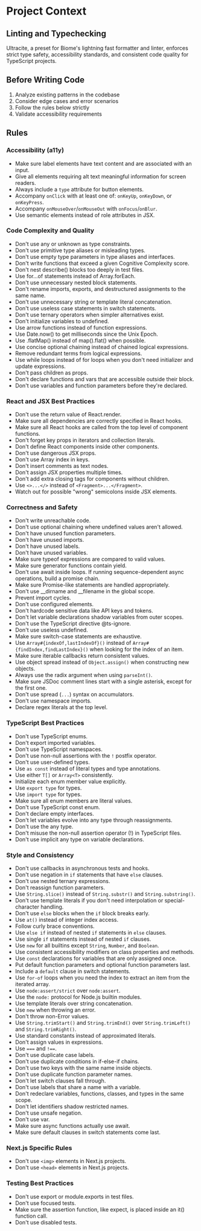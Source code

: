 # Project Context

## Linting and Typechecking
Ultracite, a preset for Biome's lightning fast formatter and linter, enforces strict type safety, accessibility standards, and consistent code quality for TypeScript projects.

## Before Writing Code
1. Analyze existing patterns in the codebase
2. Consider edge cases and error scenarios
3. Follow the rules below strictly
4. Validate accessibility requirements

## Rules

### Accessibility (a11y)
- Make sure label elements have text content and are associated with an input.
- Give all elements requiring alt text meaningful information for screen readers.
- Always include a `type` attribute for button elements.
- Accompany `onClick` with at least one of: `onKeyUp`, `onKeyDown`, or `onKeyPress`.
- Accompany `onMouseOver`/`onMouseOut` with `onFocus`/`onBlur`.
- Use semantic elements instead of role attributes in JSX.

### Code Complexity and Quality
- Don't use any or unknown as type constraints.
- Don't use primitive type aliases or misleading types.
- Don't use empty type parameters in type aliases and interfaces.
- Don't write functions that exceed a given Cognitive Complexity score.
- Don't nest describe() blocks too deeply in test files.
- Use for...of statements instead of Array.forEach.
- Don't use unnecessary nested block statements.
- Don't rename imports, exports, and destructured assignments to the same name.
- Don't use unnecessary string or template literal concatenation.
- Don't use useless case statements in switch statements.
- Don't use ternary operators when simpler alternatives exist.
- Don't initialize variables to undefined.
- Use arrow functions instead of function expressions.
- Use Date.now() to get milliseconds since the Unix Epoch.
- Use .flatMap() instead of map().flat() when possible.
- Use concise optional chaining instead of chained logical expressions.
- Remove redundant terms from logical expressions.
- Use while loops instead of for loops when you don't need initializer and update expressions.
- Don't pass children as props.
- Don't declare functions and vars that are accessible outside their block.
- Don't use variables and function parameters before they're declared.

### React and JSX Best Practices
- Don't use the return value of React.render.
- Make sure all dependencies are correctly specified in React hooks.
- Make sure all React hooks are called from the top level of component functions.
- Don't forget key props in iterators and collection literals.
- Don't define React components inside other components.
- Don't use dangerous JSX props.
- Don't use Array index in keys.
- Don't insert comments as text nodes.
- Don't assign JSX properties multiple times.
- Don't add extra closing tags for components without children.
- Use `<>...</>` instead of `<Fragment>...</Fragment>`.
- Watch out for possible "wrong" semicolons inside JSX elements.

### Correctness and Safety
- Don't write unreachable code.
- Don't use optional chaining where undefined values aren't allowed.
- Don't have unused function parameters.
- Don't have unused imports.
- Don't have unused labels.
- Don't have unused variables.
- Make sure typeof expressions are compared to valid values.
- Make sure generator functions contain yield.
- Don't use await inside loops. If running sequence-dependent async operations, build a promise chain.
- Make sure Promise-like statements are handled appropriately.
- Don't use __dirname and __filename in the global scope.
- Prevent import cycles.
- Don't use configured elements.
- Don't hardcode sensitive data like API keys and tokens.
- Don't let variable declarations shadow variables from outer scopes.
- Don't use the TypeScript directive @ts-ignore.
- Don't use useless undefined.
- Make sure switch-case statements are exhaustive.
- Use `Array#{indexOf,lastIndexOf}()` instead of `Array#{findIndex,findLastIndex}()` when looking for the index of an item.
- Make sure iterable callbacks return consistent values.
- Use object spread instead of `Object.assign()` when constructing new objects.
- Always use the radix argument when using `parseInt()`.
- Make sure JSDoc comment lines start with a single asterisk, except for the first one.
- Don't use spread (`...`) syntax on accumulators.
- Don't use namespace imports.
- Declare regex literals at the top level.

### TypeScript Best Practices
- Don't use TypeScript enums.
- Don't export imported variables.
- Don't use TypeScript namespaces.
- Don't use non-null assertions with the `!` postfix operator.
- Don't use user-defined types.
- Use `as const` instead of literal types and type annotations.
- Use either `T[]` or `Array<T>` consistently.
- Initialize each enum member value explicitly.
- Use `export type` for types.
- Use `import type` for types.
- Make sure all enum members are literal values.
- Don't use TypeScript const enum.
- Don't declare empty interfaces.
- Don't let variables evolve into any type through reassignments.
- Don't use the any type.
- Don't misuse the non-null assertion operator (!) in TypeScript files.
- Don't use implicit any type on variable declarations.

### Style and Consistency
- Don't use callbacks in asynchronous tests and hooks.
- Don't use negation in `if` statements that have `else` clauses.
- Don't use nested ternary expressions.
- Don't reassign function parameters.
- Use `String.slice()` instead of `String.substr()` and `String.substring()`.
- Don't use template literals if you don't need interpolation or special-character handling.
- Don't use `else` blocks when the `if` block breaks early.
- Use `at()` instead of integer index access.
- Follow curly brace conventions.
- Use `else if` instead of nested `if` statements in `else` clauses.
- Use single `if` statements instead of nested `if` clauses.
- Use `new` for all builtins except `String`, `Number`, and `Boolean`.
- Use consistent accessibility modifiers on class properties and methods.
- Use `const` declarations for variables that are only assigned once.
- Put default function parameters and optional function parameters last.
- Include a `default` clause in switch statements.
- Use `for-of` loops when you need the index to extract an item from the iterated array.
- Use `node:assert/strict` over `node:assert`.
- Use the `node:` protocol for Node.js builtin modules.
- Use template literals over string concatenation.
- Use `new` when throwing an error.
- Don't throw non-Error values.
- Use `String.trimStart()` and `String.trimEnd()` over `String.trimLeft()` and `String.trimRight()`.
- Use standard constants instead of approximated literals.
- Don't assign values in expressions.
- Use `===` and `!==`.
- Don't use duplicate case labels.
- Don't use duplicate conditions in if-else-if chains.
- Don't use two keys with the same name inside objects.
- Don't use duplicate function parameter names.
- Don't let switch clauses fall through.
- Don't use labels that share a name with a variable.
- Don't redeclare variables, functions, classes, and types in the same scope.
- Don't let identifiers shadow restricted names.
- Don't use unsafe negation.
- Don't use var.
- Make sure async functions actually use await.
- Make sure default clauses in switch statements come last.

### Next.js Specific Rules
- Don't use `<img>` elements in Next.js projects.
- Don't use `<head>` elements in Next.js projects.

### Testing Best Practices
- Don't use export or module.exports in test files.
- Don't use focused tests.
- Make sure the assertion function, like expect, is placed inside an it() function call.
- Don't use disabled tests.